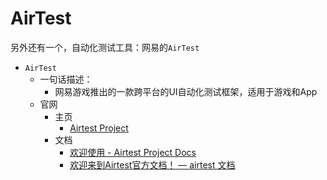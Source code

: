 # AirTest

另外还有一个，自动化测试工具：网易的`AirTest`

* `AirTest`
  * 一句话描述：
    * 网易游戏推出的一款跨平台的UI自动化测试框架，适用于游戏和App
  * 官网
    * 主页
      * [Airtest Project](https://airtest.netease.com)
    * 文档
      * [欢迎使用 - Airtest Project Docs](https://airtest.doc.io.netease.com)
      * [欢迎来到Airtest官方文档！ — airtest 文档](https://airtest.readthedocs.io/zh_CN/latest/)
